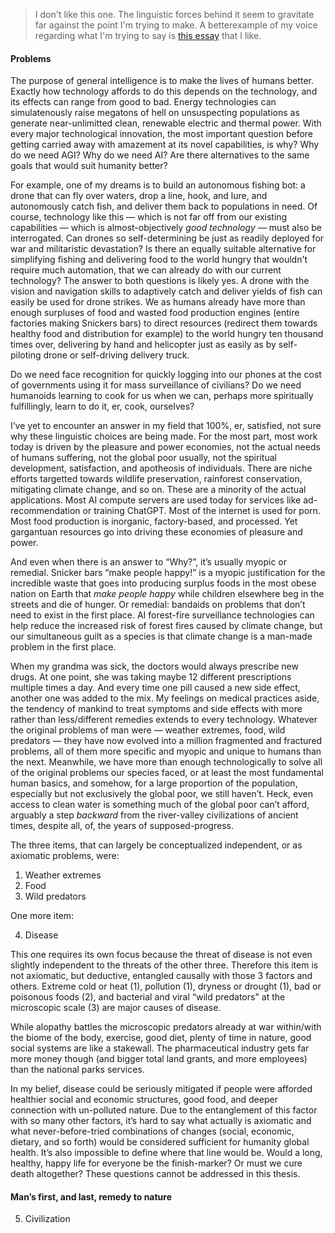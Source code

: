 > I don't like this one. The linguistic forces behind it seem to gravitate far against the point I'm trying to make. A betterexample of my voice regarding what I'm trying to say is [this essay](https://github.com/animal-tree/Writing-stuff/blob/main/Stuff57-my-spirituality.md) that I like.

#### Problems

The purpose of general intelligence is to make the lives of humans better. Exactly how technology affords to do this depends on the technology, and its effects can range from good to bad. Energy technologies can simulatenously raise megatons of hell on unsuspecting populations as generate near-unlimitted clean, renewable electric and thermal power. With every major technological innovation, the most important question before getting carried away with amazement at its novel capabilities, is why? Why do we need AGI? Why do we need AI? Are there alternatives to the same goals that would suit humanity better?

For example, one of my dreams is to build an autonomous fishing bot: a drone that can fly over waters, drop a line, hook, and lure, and autonomously catch fish, and deliver them back to populations in need. Of course, technology like this — which is not far off from our existing capabilities — which is almost-objectively *good technology* — must also be interrogated. Can drones so self-determining be just as readily deployed for war and militaristic devastation? Is there an equally suitable alternative for simplifying fishing and delivering food to the world hungry that wouldn't require much automation, that we can already do with our current technology? The answer to both questions is likely yes. A drone with the vision and navigation skills to adaptively catch and deliver yields of fish can easily be used for drone strikes. We as humans already have more than enough surpluses of food and wasted food production engines (entire factories making Snickers bars) to direct resources (redirect them towards healthy food and distribution for example) to the world hungry ten thousand times over, delivering by hand and helicopter just as easily as by self-piloting drone or self-driving delivery truck.

Do we need face recognition for quickly logging into our phones at the cost of governments using it for mass surveillance of civilians? Do we need humanoids learning to cook for us when we can, perhaps more spiritually fulfillingly, learn to do it, er, cook, ourselves?

I’ve yet to encounter an answer in my field that 100%, er, satisfied, not sure why these linguistic choices are being made. For the most part, most work today is driven by the pleasure and power economies, not the actual needs of humans suffering, not the global poor usually, not the spiritual development, satisfaction, and apotheosis of individuals. There are niche efforts targetted towards wildlife preservation, rainforest conservation, mitigating climate change, and so on. These are a minority of the actual applications. Most AI compute servers are used today for services like ad-recommendation or training ChatGPT. Most of the internet is used for porn. Most food production is inorganic, factory-based, and processed. Yet gargantuan resources go into driving these economies of pleasure and power.

And even when there is an answer to “Why?”, it’s usually myopic or remedial. Snicker bars “make people happy!” is a myopic justification for the incredible waste that goes into producing surplus foods in the most obese nation on Earth that *make people happy* while children elsewhere beg in the streets and die of hunger. Or remedial: bandaids on problems that don’t need to exist in the first place. AI forest-fire surveillance technologies can help reduce the increased risk of forest fires caused by climate change, but our simultaneous guilt as a species is that climate change is a man-made problem in the first place. 

When my grandma was sick, the doctors would always prescribe new drugs. At one point, she was taking maybe 12 different prescriptions multiple times a day. And every time one pill caused a new side effect, another one was added to the mix. My feelings on medical practices aside, the tendency of mankind to treat symptoms and side effects with more rather than less/different remedies extends to every technology. Whatever the original problems of man were — weather extremes, food, wild predators — they have now evolved into a million fragmented and fractured problems, all of them more specific and myopic and unique to humans than the next. Meanwhile, we have more than enough technologically to solve all of the original problems our species faced, or at least the most fundamental human basics, and somehow, for a large proportion of the population, especially but not exclusively the global poor, we still haven’t. Heck, even access to clean water is something much of the global poor can’t afford, arguably a step *backward* from the river-valley civilizations of ancient times, despite all, of, the years of supposed-progress.

The three items, that can largely be conceptualized independent, or as axiomatic problems, were:

1. Weather extremes
2. Food
3. Wild predators

One more item:

4. Disease

This one requires its own focus because the threat of disease is not even slightly independent to the threats of the other three. Therefore this item is not axiomatic, but deductive, entangled causally with those 3 factors and others. Extreme cold or heat (1), pollution (1), dryness or drought (1), bad or poisonous foods (2), and bacterial and viral “wild predators" at the microscopic scale (3) are major causes of disease.

While alopathy battles the microscopic predators already at war within/with the biome of the body, exercise, good diet, plenty of time in nature, good social systems are like a stakewall. The pharmaceutical industry gets far more money though (and bigger total land grants, and more employees) than the national parks services.

In my belief, disease could be seriously mitigated if people were afforded healthier social and economic structures, good food, and deeper connection with un-polluted nature. Due to the entanglement of this factor with so many other factors, it’s hard to say what actually is axiomatic and what never-before-tried combinations of changes (social, economic, dietary, and so forth) would be considered sufficient for humanity global health. It’s also impossible to define where that line would be. Would a long, healthy, happy life for everyone be the finish-marker? Or must we cure death altogether? These questions cannot be addressed in this thesis.

#### Man’s first, and last, remedy to nature

5. Civilization

